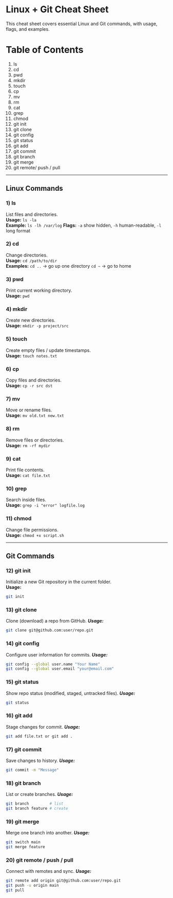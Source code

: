 # Linux + Git Cheat Sheet

This cheat sheet covers essential Linux and Git commands, with usage, flags, and examples.  

# Table of Contents
1. ls
2. cd
3. pwd
4. mkdir
5. touch
6. cp
7. mv
8. rm
9. cat
10. grep
11. chmod
12. git init
13. git clone
14. git config
15. git status
16. git add
17. git commit
18. git branch
19. git merge
20. git remote/ push / pull

---

## Linux Commands

### 1) ls
List files and directories.  
**Usage:** `ls -la`  
**Example:** `ls -lh /var/log`
**Flags:** `-a` show hidden, `-h` human-readable, `-l` long format

### 2) cd
Change directories.  
**Usage:** `cd /path/to/dir`  
**Examples:**
`cd ..` → go up one directory
`cd ~` → go to home

### 3) pwd
Print current working directory.  
**Usage:** `pwd`

### 4) mkdir
Create new directories.  
**Usage:** `mkdir -p project/src`

### 5) touch
Create empty files / update timestamps.  
**Usage:** `touch notes.txt`

### 6) cp
Copy files and directories.  
**Usage:** `cp -r src dst`

### 7) mv
Move or rename files.  
**Usage:** `mv old.txt new.txt`

### 8) rm
Remove files or directories.  
**Usage:** `rm -rf mydir`

### 9) cat
Print file contents.  
**Usage:** `cat file.txt`

### 10) grep
Search inside files.  
**Usage:** `grep -i "error" logfile.log`

### 11) chmod
Change file permissions.  
**Usage:** `chmod +x script.sh`

---

## Git Commands

### 12) git init
Initialize a new Git repository in the current folder.  
**Usage:**  
```bash
git init
```

### 13) git clone
Clone (download) a repo from GitHub.
***Usage:***
```bash
git clone git@github.com:user/repo.git
```

### 14) git config
Configure user information for commits.
***Usage:***
```bash
git config --global user.name "Your Name"
git config --global user.email "your@email.com"
```

### 15) git status
Show repo status (modified, staged, untracked files).
***Usage:***
```bash
git status
```

### 16) git add
Stage changes for commit.
***Usage:***
```bash
git add file.txt or git add .
```

### 17) git commit
Save changes to history.
***Usage:***
```bash
git commit -m "Message"
```

### 18) git branch
List or create branches.
***Usage:***
```bash
git branch         # list
git branch feature # create
```

### 19) git merge
Merge one branch into another.
***Usage:***
```bash
git switch main
git merge feature
```

### 20) git remote / push / pull
Connect with remotes and sync.
***Usage:***
```bash
git remote add origin git@github.com:user/repo.git
git push -u origin main
git pull
```

